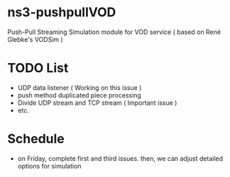# ns3-pushpullVOD
Push-Pull Streaming Simulation module for VOD service ( based on René Glebke's VODSim )

# TODO List
- UDP data listener ( Working on this issue )
- push method duplicated piece processing
- Divide UDP stream and TCP stream ( Important issue )
- etc.

# Schedule
- on Friday, complete first and third issues.
then, we can adjust detailed options for simulation
